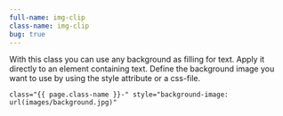 ```yaml
---
full-name: img-clip
class-name: img-clip
bug: true
---
```

With this class you can use any background as filling for text. Apply it directly to an element containing text. 
Define the background image you want to use by using the style attribute or a css-file.
```
class="{{ page.class-name }}-" style="background-image: url(images/background.jpg)"
```